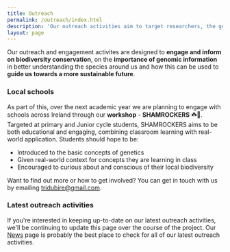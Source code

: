 ```yaml
---
title: Outreach
permalink: /outreach/index.html
description: 'Our outreach activities aim to target researchers, the general public, local schools and those involved in policy making and conservation.'
layout: page
---
```


Our outreach and engagement activites are designed to <b>engage and inform on biodiversity conservation</b>, on the <b>importance of genomic information</b> in better understanding the species around us and how this can be used to <b>guide us towards a more sustainable future</b>.

### Local schools
As part of this, over the next academic year we are planning to engage with schools across Ireland through our <b>workshop</b> - <b>SHAMROCKERS</b> ☘️🤘. Targeted at primary and Junior cycle students, SHAMROCKERS aims to be both educational and engaging, combining classroom learning with real-world application. Students should hope to be:

- Introduced to the basic concepts of genetics
- Given real-world context for concepts they are learning in class
- Encouraged to curious about and conscious of their local biodiversity

Want to find out more or how to get involved? You can get in touch with us by emailing [tridubire@gmail.com](mailto:tridubire@gmail.com).

### Latest outreach activities 
If you're interested in keeping up-to-date on our latest outreach activities, we'll be continuing to update this page over the course of the project. Our [News](/blog/) page is probably the best place to check for all of our latest outreach activities.